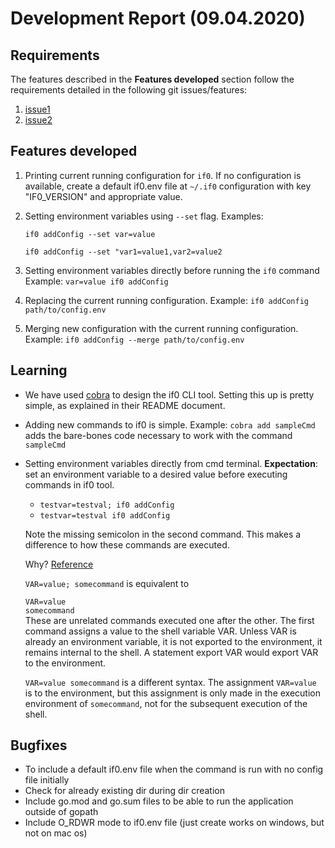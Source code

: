 ﻿
# Development Report (09.04.2020)

## Requirements
The features described in the **Features developed** section follow the requirements detailed in the following git issues/features:

1. [issue1](https://gitlab.com/peter.saarland/if0/-/issues/1)
2. [issue2](https://gitlab.com/peter.saarland/if0/-/issues/2)

## Features developed

1. Printing current running configuration for `if0`. If no configuration is available, create a default if0.env file at `~/.if0` configuration with key "IF0_VERSION" and appropriate value.
2. Setting environment variables using `--set` flag.
Examples: 

    `if0 addConfig --set var=value`
    
    `if0 addConfig --set "var1=value1,var2=value2`
3. Setting environment variables directly before running the `if0` command
Example: `var=value if0 addConfig`

4. Replacing the current running configuration.
Example: `if0 addConfig path/to/config.env`

5. Merging new configuration with the current running configuration.
Example: `if0 addConfig --merge path/to/config.env`

## Learning
* We have used [cobra](https://github.com/spf13/cobra) to design the if0 CLI tool. Setting this up is pretty simple, as explained in their README document.
* Adding new commands to if0 is simple. 
Example: `cobra add sampleCmd` adds the bare-bones code necessary to work with the command `sampleCmd`
* Setting environment variables directly from cmd terminal. 
**Expectation**: set an environment variable to a desired value before executing commands in if0 tool. 
    * `testvar=testval; if0 addConfig`
    * `testvar=testval if0 addConfig`

    Note the missing semicolon in the second command. This makes a difference to how these commands are executed.
    
    Why?  [Reference](https://unix.stackexchange.com/questions/36745/when-to-use-a-semi-colon-between-environment-variables-and-a-command/36829#36829?newreg=b41d7ccacbb843d0b9fa11556b515668)

    `VAR=value; somecommand` is equivalent to
    
     `VAR=value`  
     `somecommand`  
     These are unrelated commands executed one after the other. 
     The first command assigns a value to the shell variable VAR. 
     Unless VAR is already an environment variable, it is not exported to the environment, it remains internal to the shell. 
     A statement export VAR would export VAR to the environment.
    
     `VAR=value somecommand` is a different syntax. 
     The assignment `VAR=value` is to the environment, but this assignment is only made in the execution environment of `somecommand`, not for the subsequent execution of the shell. 


## Bugfixes
* To include a default if0.env file when the command is run with no config file initially
* Check for already existing dir during dir creation
* Include go.mod and go.sum files to be able to run the application outside of gopath
* Include O_RDWR mode to if0.env file (just create works on windows, but not on mac os)